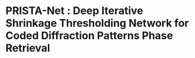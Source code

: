 # PRISTA-Net : Deep Iterative Shrinkage Thresholding Network for Coded Diffraction Patterns Phase Retrieval
